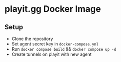 # playit.gg Docker Image

## Setup
- Clone the repository
- Set agent secret key in `docker-compose.yml`
- Run `docker compose build` && `docker compose up -d`
- Create tunnels on playit with new agent
 